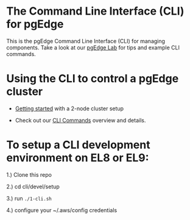 # The Command Line Interface (CLI) for pgEdge

This is the pgEdge Command Line Interface (CLI) for managing components. 
Take a look at our [pgEdge Lab](https://github.com/pgEdge/pgedge/blob/main/README.md) for tips and example CLI commands.

# Using the CLI to control a pgEdge cluster

  - [Getting started](https://github.com/pgEdge/cli/blob/REL24_1/cli/GETTING-STARTED.md) with a 2-node cluster setup

  - Check out our [CLI Commands](https://github.com/pgEdge/cli/tree/REL24_1/cli/README.md) overview and details.


# To setup a CLI development environment on EL8 or EL9:

1.) Clone this repo

2.) cd cli/devel/setup

3.) run `./1-cli.sh`

4.) configure your ~/.aws/config credentials

